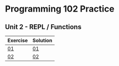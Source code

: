 # Programming 102 Practice

## **Unit 2** - REPL / Functions


|Exercise|Solution
|------------------|--------------------------------------|
[01](exercise_1.md)|[01](solutions/exercise_1_solution.md)| 
[02](exercise_2.md)|[02](solutions/exercise_2_solution.md)|



